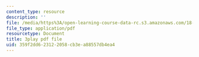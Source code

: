 ```yaml
---
content_type: resource
description: ''
file: /media/https%3A/open-learning-course-data-rc.s3.amazonaws.com/18-03sc-differential-equations-fall-2011/359f2dd623122058cb3ea88557db4ea4_UCpMao94iFg.pdf
file_type: application/pdf
resourcetype: Document
title: 3play pdf file
uid: 359f2dd6-2312-2058-cb3e-a88557db4ea4
---
```

